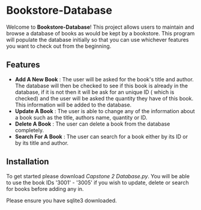 # Bookstore-Database 

Welcome to **Bookstore-Database**! This project allows users to maintain and browse a database of books as would be kept by a bookstore. This program will populate the database initially so that you can use whichever features you want to check out from the beginning. 

## Features

- **Add A New Book** : The user will be asked for the book's title and author. The database will then be checked to see if this book is already in the database, if it is not then it will be ask for an unique ID ( which is checked) and the user will be asked the quantity they have of this book. This information will be added to the database.
- **Update A Book** : The user is able to change any of the information about a book such as the title, authors name, quantity or ID.
- **Delete A Book** : The user can delete a book from the database completely.
- **Search For A Book** : The user can search for a book either by its ID or by its title and author.  

## Installation

To get started please download *Capstone 2 Database.py*. You will be able to use the book IDs '3001' - '3005' if you wish to update, delete or search for books before adding any in. 

Please ensure you have sqlite3 downloaded. 

